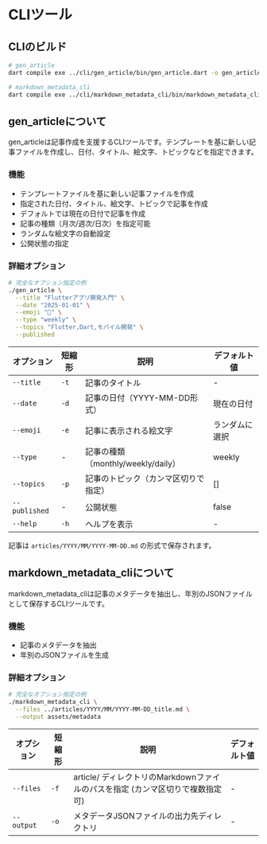 # CLIツール

## CLIのビルド

```bash
# gen_article
dart compile exe ../cli/gen_article/bin/gen_article.dart -o gen_article

# markdown_metadata_cli
dart compile exe ../cli/markdown_metadata_cli/bin/markdown_metadata_cli.dart -o markdown_metadata_cli
```

## gen_articleについて

gen_articleは記事作成を支援するCLIツールです。テンプレートを基に新しい記事ファイルを作成し、日付、タイトル、絵文字、トピックなどを指定できます。

### 機能

- テンプレートファイルを基に新しい記事ファイルを作成
- 指定された日付、タイトル、絵文字、トピックで記事を作成
- デフォルトでは現在の日付で記事を作成
- 記事の種類（月次/週次/日次）を指定可能
- ランダムな絵文字の自動設定
- 公開状態の指定

### 詳細オプション

```bash
# 完全なオプション指定の例
./gen_article \
  --title "Flutterアプリ開発入門" \
  --date "2025-01-01" \
  --emoji "🚀" \
  --type "weekly" \
  --topics "Flutter,Dart,モバイル開発" \
  --published
```

| オプション | 短縮形 | 説明 | デフォルト値 |
|----------|-------|------|------------|
| `--title` | `-t` | 記事のタイトル | - |
| `--date` | `-d` | 記事の日付（YYYY-MM-DD形式） | 現在の日付 |
| `--emoji` | `-e` | 記事に表示される絵文字 | ランダムに選択 |
| `--type` | - | 記事の種類（monthly/weekly/daily） | weekly |
| `--topics` | `-p` | 記事のトピック（カンマ区切りで指定） | [] |
| `--published` | - | 公開状態 | false |
| `--help` | `-h` | ヘルプを表示 | - |

記事は `articles/YYYY/MM/YYYY-MM-DD.md` の形式で保存されます。

## markdown_metadata_cliについて

markdown_metadata_cliは記事のメタデータを抽出し、年別のJSONファイルとして保存するCLIツールです。

### 機能

- 記事のメタデータを抽出
- 年別のJSONファイルを生成

### 詳細オプション

```bash
# 完全なオプション指定の例
./markdown_metadata_cli \
  --files ../articles/YYYY/MM/YYYY-MM-DD_title.md \
  --output assets/metadata
```

| オプション | 短縮形 | 説明 | デフォルト値 |
|----------|-------|------|------------|
| `--files` | `-f` | article/ ディレクトリのMarkdownファイルのパスを指定 (カンマ区切りで複数指定可) | - |
| `--output` | `-o` | メタデータJSONファイルの出力先ディレクトリ | - |
